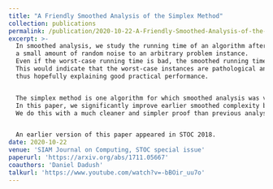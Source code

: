 ```yaml
---
title: "A Friendly Smoothed Analysis of the Simplex Method"
collection: publications
permalink: /publication/2020-10-22-A-Friendly-Smoothed-Analysis-of-the-Simplex-Method
excerpt: >-
  In smoothed analysis, we study the running time of an algorithm after adding
  a small amount of random noise to an arbitrary problem instance.
  Even if the worst-case running time is bad, the smoothed running time might be good.
  This would indicate that the worst-case instances are pathological and brittle,
  thus hopefully explaining good practical performance.


  The simplex method is one algorithm for which smoothed analysis was very succesful.
  In this paper, we significantly improve earlier smoothed complexity bounds.
  We do this with a much cleaner and simpler proof than previous analyses.


  An earlier version of this paper appeared in STOC 2018.
date: 2020-10-22
venue: 'SIAM Journal on Computing, STOC special issue'
paperurl: 'https://arxiv.org/abs/1711.05667'
coauthors: 'Daniel Dadush'
talkurl: 'https://www.youtube.com/watch?v=-bBOir_uu7o'
---
```

